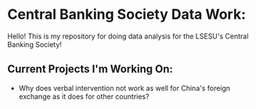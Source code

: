# Central Banking Society Data Work:

Hello! This is my repository for doing data analysis for the LSESU's Central Banking Society!

## Current Projects I'm Working On:

+ Why does verbal intervention not work as well for China's foreign exchange as it does for other countries?
